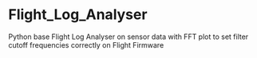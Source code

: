 # Flight_Log_Analyser
Python base Flight Log Analyser on sensor data with FFT plot to set filter cutoff frequencies correctly on Flight Firmware
